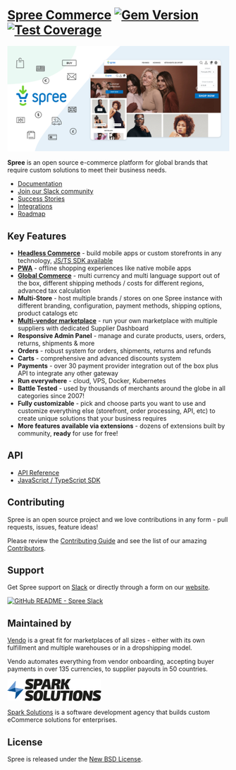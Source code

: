 # [Spree Commerce](https://spreecommerce.org) [![Gem Version](https://badge.fury.io/rb/spree.svg)](https://badge.fury.io/rb/spree) [![Test Coverage](https://api.codeclimate.com/v1/badges/8277fc2bb0b1f777084f/test_coverage)](https://codeclimate.com/github/spree/spree/test_coverage)

[![Spree Commerce Logo](docs/images/spree_header_978-2x.png)](https://spreecommerce.org)

**Spree** is an open source e-commerce platform for global brands that require custom solutions to meet their business needs.

* [Documentation](https://docs.spreecommerce.org)
* [Join our Slack community](http://slack.spreecommerce.org/)
* [Success Stories](https://spreecommerce.org/stories/)
* [Integrations](https://spreecommerce.org/integrations/)
* [Roadmap](https://github.com/spree/spree/milestones?direction=asc&sort=due_date&state=open)

## Key Features

* **[Headless Commerce](https://spreecommerce.org/use-cases/headless-ecommerce-api/)** - build mobile apps or custom storefronts in any technology, [JS/TS SDK available](https://github.com/spree/spree-storefront-api-v2-js-sdk)
* **[PWA](https://spreecommerce.org/use-cases/spree-pwa-progressive-web-application/)** - offline shopping experiences like native mobile apps
* **[Global Commerce](https://spreecommerce.org/use-cases/international-sales-demo/)** - multi currency and multi language support out of the box, different shipping methods / costs for different regions, advanced tax calculation
* **Multi-Store** - host multiple brands / stores on one Spree instance with different branding, configuration, payment methods, shipping options, product catalogs etc
* **[Multi-vendor marketplace](https://spreecommerce.org/use-cases/multi-vendor-marketplace-demo/)** - run your own marketplace with multiple suppliers with dedicated Supplier Dashboard
* **Responsive Admin Panel** - manage and curate products, users, orders, returns, shipments & more
* **Orders** - robust system for orders, shipments, returns and refunds
* **Carts** -  comprehensive and advanced discounts system
* **Payments** - over 30 payment provider integration out of the box plus API to integrate any other gateway
* **Run everywhere** - cloud, VPS, Docker, Kubernetes
* **Battle Tested** - used by thousands of merchants around the globe in all categories since 2007!
* **Fully customizable** - pick and choose parts you want to use and customize everything else (storefront, order processing, API, etc) to create unique solutions that your business requires
* **More features available via extensions** - dozens of extensions built by community, **ready** for use for free!

## API

* [API Reference](https://docs.spreecommerce.org/api-reference)
* [JavaScript / TypeScript SDK](https://github.com/spree/spree-storefront-api-v2-js-sdk)

## Contributing

Spree is an open source project and we love contributions in any form - pull requests, issues, feature ideas!

Please review the [Contributing Guide](https://dev-docs.spreecommerce.org/contributing/index) and see the list of our amazing [Contributors](https://github.com/spree/spree/graphs/contributors).

## Support

Get Spree support on [Slack](https://spree-commerce.slack.com/join/shared_invite/zt-ico7d35e-OeoAYXKO8XNtrZR1ZvBb5A#/shared-invite/email) or directly through a form on our [website](https://spreecommerce.org/contact/).

[![GitHub README - Spree Slack](https://github.com/spree/spree/assets/43988137/d0fc8423-5f38-4514-bfb1-c26eeb752639)](https://spree-commerce.slack.com/join/shared_invite/zt-ico7d35e-OeoAYXKO8XNtrZR1ZvBb5A#/shared-invite/email)

## Maintained by

[Vendo](https://www.getvendo.com/) is a great fit for marketplaces of all sizes - either with its own fulfillment and multiple warehouses or in a dropshipping model.

Vendo automates everything from vendor onboarding, accepting buyer payments in over 135 currencies, to supplier payouts in 50 countries.

<a href="https://sparksolutions.co/">
  <img src="docs/images/spark_solutions_logo.png" height="50px" alt="Spark Solutions">
</a>

[Spark Solutions](https://sparksolutions.co/) is a software development agency that builds custom eCommerce solutions for enterprises.

## License

Spree is released under the [New BSD License](https://github.com/spree/spree/blob/main/license.md).
